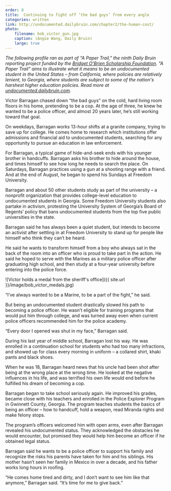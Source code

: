 ```yaml
---
order: 8
title:  Continuing to fight off ‘the bad guys’ from every angle
categories: written
link: http://undocumented.dailybruin.com/chapter2/the-human-cost/
photo:
    filename: bob_victor_gun.jpg
    caption: (Angie Wang, Daily Bruin)
    large: true
---
```


*The following profile ran as part of "A Paper Trail," the ninth Daily Bruin reporting project funded by the [Bridget O'Brien Scholarship Foundation](http://rememberingbridget.com/). "A Paper Trail" aims to illustrate what it means to be an undocumented student in the United States – from California, where policies are relatively lenient, to Georgia, where students are subject to some of the nation's harshest higher education policies. Read more at [undocumented.dailybruin.com](http://undocumented.dailybruin.com/).*

Victor Barragan chased down “the bad guys” on the cold, hard living room floors in his home, pretending to be a cop. At the age of three, he knew he wanted to be a police officer, and almost 20 years later, he’s still working toward that goal.

On weekdays, Barragan works 13-hour shifts at a granite company, trying to save up for college. He comes home to research which institutions offer admissions and financial aid to undocumented students, searching for any opportunity to pursue an education in law enforcement.

For Barragan, a typical game of hide-and-seek ends with his younger brother in handcuffs. Barragan asks his brother to hide around the house, and times himself to see how long he needs to search the place. On Saturdays, Barragan practices using a gun at a shooting range with a friend. And at the end of August, he began to spend his Sundays at Freedom University.

Barragan and about 50 other students study as part of the university – a nonprofit organization that provides college-level education to undocumented students in Georgia. Some Freedom University students also partake in activism, protesting the University System of Georgia’s Board of Regents’ policy that bans undocumented students from the top five public universities in the state.

Barragan said he has always been a quiet student, but intends to become an activist after settling in at Freedom University to stand up for people like himself who think they can’t be heard.

He said he wants to transform himself from a boy who always sat in the back of the room into an officer who is proud to take part in the action. He said he hoped to serve with the Marines as a military police officer after graduating high school, and then study at a four-year university before entering into the police force.

![Victor holds a medal from the sheriff's office]({{ site.url }}/image/bob_victor_medals.jpg)

“I’ve always wanted to be a Marine, to be a part of the fight,” he said.

But being an undocumented student drastically slowed his path to becoming a police officer. He wasn’t eligible for training programs that would put him through college, and was turned away even when current police officers recommended him for the police academy.

“Every door I opened was shut in my face,” Barragan said.

During his last year of middle school, Barragan lost his way. He was enrolled in a continuation school for students who had too many infractions, and showed up for class every morning in uniform – a collared shirt, khaki pants and black shoes.

When he was 18, Barragan heard news that his uncle had been shot after being at the wrong place at the wrong time. He looked at the negative influences in his life, and was terrified his own life would end before he fulfilled his dream of becoming a cop.

Barragan began to take school seriously again. He improved his grades, became close with his teachers and enrolled in the Police Explorer Program in Gwinnett County, Georgia. The program teaches students the basics of being an officer – how to handcuff, hold a weapon, read Miranda rights and make felony stops.

The program’s officers welcomed him with open arms, even after Barragan revealed his undocumented status. They acknowledged the obstacles he would encounter, but promised they would help him become an officer if he obtained legal status.

Barragan said he wants to be a police officer to support his family and recognize the risks his parents have taken for him and his siblings. His mother hasn’t seen her family in Mexico in over a decade, and his father works long hours in roofing.

“He comes home tired and dirty, and I don’t want to see him like that anymore,” Barragan said. “It’s time for me to give back.”
